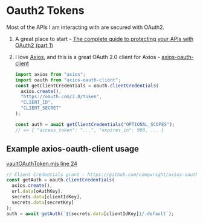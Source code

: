 # Oauth2 Tokens

Most of the APIs I am interacting with are secured with OAuth2.

1. A great place to start - [The complete guide to protecting your APIs with OAuth2 (part 1)](https://stackoverflow.blog/2022/12/22/the-complete-guide-to-protecting-your-apis-with-oauth2/)

2. I love [Axios](https://axios-http.com/), and this is a great OAuth 2.0 client for Axios - [axios-oauth-client](https://github.com/compwright/axios-oauth-client)

   ```javascript
   import axios from "axios";
   import oauth from "axios-oauth-client";
   const getClientCredentials = oauth.clientCredentials(
     axios.create(),
     "https://oauth.com/2.0/token",
     "CLIENT_ID",
     "CLIENT_SECRET"
   );

   const auth = await getClientCredentials("OPTIONAL_SCOPES");
   // => { "access_token": "...", "expires_in": 900, ... }
   ```

## Example axios-oauth-client usage

[vaultOAuthToken.mjs line 24](https://github.com/mshuber1981/work-life/blob/main/src/utils/vaultOAuthToken.mjs#L24)

```javascript
// Client Credentials grant - https://github.com/compwright/axios-oauth-client#client-credentials-grant
const getAuth = oauth.clientCredentials(
  axios.create(),
  url.data[oAuthKey],
  secrets.data[clientIdKey],
  secrets.data[secretKey]
);
auth = await getAuth(`${secrets.data[clientIdKey]}/.default`);
```
